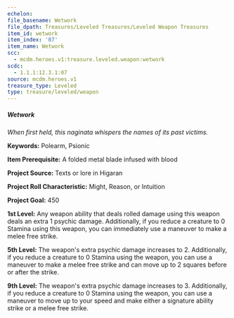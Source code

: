 ```yaml
---
echelon:
file_basename: Wetwork
file_dpath: Treasures/Leveled Treasures/Leveled Weapon Treasures
item_id: wetwork
item_index: '07'
item_name: Wetwork
scc:
  - mcdm.heroes.v1:treasure.leveled.weapon:wetwork
scdc:
  - 1.1.1:12.3.1:07
source: mcdm.heroes.v1
treasure_type: Leveled
type: treasure/leveled/weapon
---
```


##### Wetwork

*When first held, this naginata whispers the names of its past victims.*

**Keywords:** Polearm, Psionic

**Item Prerequisite:** A folded metal blade infused with blood

**Project Source:** Texts or lore in Higaran

**Project Roll Characteristic:** Might, Reason, or Intuition

**Project Goal:** 450

**1st Level:** Any weapon ability that deals rolled damage using this weapon deals an extra 1 psychic damage. Additionally, if you reduce a creature to 0 Stamina using this weapon, you can immediately use a maneuver to make a melee free strike.

**5th Level:** The weapon's extra psychic damage increases to 2. Additionally, if you reduce a creature to 0 Stamina using the weapon, you can use a maneuver to make a melee free strike and can move up to 2 squares before or after the strike.

**9th Level:** The weapon's extra psychic damage increases to 3. Additionally, if you reduce a creature to 0 Stamina using the weapon, you can use a maneuver to move up to your speed and make either a signature ability strike or a melee free strike.
